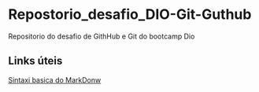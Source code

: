 # Repostorio_desafio_DIO-Git-Guthub
Repositorio do desafio de GithHub  e Git do bootcamp Dio

## Links úteis 
[Sintaxi basica do MarkDonw](https://www.markdownguide.org/basic-syntax/#links)
